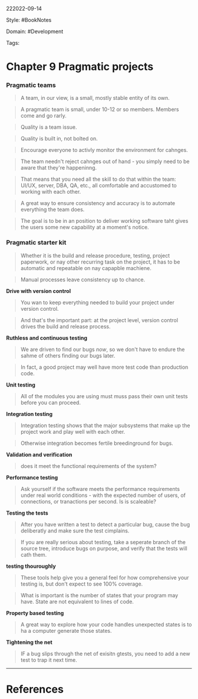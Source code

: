 222022-09-14

Style: #BookNotes 

Domain: #Development 

Tags:

# Chapter 9 Pragmatic projects

### Pragmatic teams
>A team, in our view, is a small, mostly stable entity of its own.

>A pragmatic team is small, under 10-12 or so members. Members come and go rarly.

>Quality is a team issue.

>Quality is built in, not bolted on.

>Encourage everyone to activly monitor the environment for cahnges.

> The team needn't reject cahnges out of hand - you simply need to be aware that they're happeninng.

>That means that you need all the skill to do that within the team: UI/UX, server, DBA, QA, etc., all comfortable and accustomed to working with each other.

>A great way to ensure consistency and accuracy is to automate everything the team does.


>The goal is to be in an position to deliver working software taht gives the users some new capability at a moment's notice.


### Pragmatic starter kit
>Whether it is the build and release procedure, testing, project paperwork, or nay other recurring task on the project, it has to be automatic and repeatable on nay capapble machiene.

>Manual processes leave consistency up to chance.

**Drive with version control**
>You wan to keep everything needed to build your project under version control.

>And that's the important part: at the project level, version control drives the build and release process.

**Ruthless and continuous testing**
>We are driven to find our bugs *now*, so we don't have to endure the sahme of others finding our bugs later.

>In fact, a good project may well have more test code than production code.

**Unit testing**
>All of the modules you are using must muss pass their own unit tests before you can proceed.

**Integration testing**
>Integration testing shows that the major subsystems that make up the project work and play well with each other.

>Otherwise integration becomes fertile breedinground for bugs.

**Validation and verification**
>does it meet the functional requirements of the system?

**Performance testing**
>Ask yourself if the software meets the performance requirements under real world conditions - with the expected number of users, of connections, or tranactions per second. Is is scaleable?

**Testing the tests**
>After you have written a test to detect a particular bug, cause the bug deliberatly and make sure the test cimplains.

>If you are really serious about testing, take a seperate branch of the source tree, introduce bugs on purpose, and verify that the tests will cath them.

**testing thouroughly**

>These tools help give you a general feel for how comprehensive your testing is, but don't expect to see 100% coverage.

>What is important is the number of states that your program may have. State are not equivalent to lines of code.

**Property based testing**

>A great way to explore how your code handles unexpected states is to ha a computer generate those states.

**Tightening the net**
>IF a bug slips through the net of exisitn gtests, you need to add a new test to trap it next time.


___
# References
